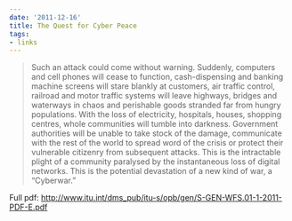 ```yaml
---
date: '2011-12-16'
title: The Quest for Cyber Peace
tags: 
- links
---
```

<blockquote>

<p><span>Such an attack could come without warning. Suddenly, computers and cell phones will cease to function, cash-dispensing and banking machine screens will stare blankly at customers, air traffic control, railroad and motor traffic systems will leave highways, bridges and waterways in chaos and perishable goods stranded far from hungry populations. With the loss of electricity, hospitals, houses, shopping centres, whole communities will tumble into darkness. Government authorities will be unable to take stock of the damage, communicate with the rest of the world to spread word of the crisis or protect their vulnerable citizenry from subsequent attacks. This is the intractable plight of a community paralysed by the instantaneous loss of digital networks. This is the potential devastation of a new kind of war, a “Cyberwar.” </span></p>
</blockquote>
<p><span>Full pdf: <a href="http://www.itu.int/dms_pub/itu-s/opb/gen/S-GEN-WFS.01-1-2011-PDF-E.pdf" title="The Quest for Cyber Peace" target="_blank"><a href="http://www.itu.int/dms_pub/itu-s/opb/gen/S-GEN-WFS.01-1-2011-PDF-E.pdf">http://www.itu.int/dms_pub/itu-s/opb/gen/S-GEN-WFS.01-1-2011-PDF-E.pdf</a></a></span></p>
